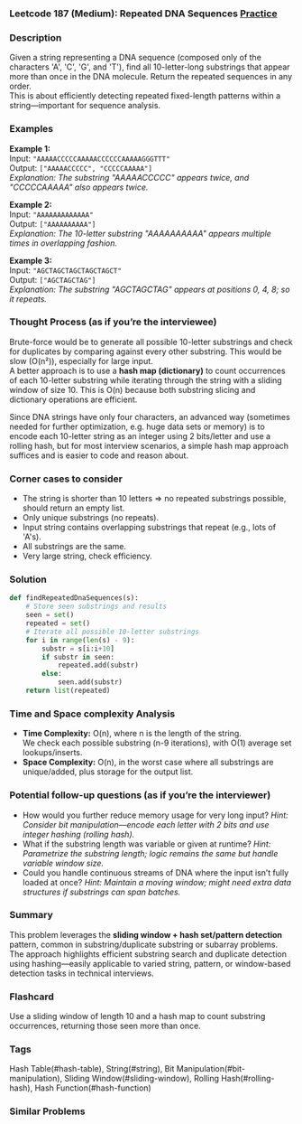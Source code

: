 ### Leetcode 187 (Medium): Repeated DNA Sequences [Practice](https://leetcode.com/problems/repeated-dna-sequences)

### Description  
Given a string representing a DNA sequence (composed only of the characters 'A', 'C', 'G', and 'T'), find all 10-letter-long substrings that appear more than once in the DNA molecule. Return the repeated sequences in any order.  
This is about efficiently detecting repeated fixed-length patterns within a string—important for sequence analysis.

### Examples  

**Example 1:**  
Input: `"AAAAACCCCCAAAAACCCCCCAAAAAGGGTTT"`  
Output: `["AAAAACCCCC", "CCCCCAAAAA"]`  
*Explanation: The substring "AAAAACCCCC" appears twice, and "CCCCCAAAAA" also appears twice.*

**Example 2:**  
Input: `"AAAAAAAAAAAAA"`  
Output: `["AAAAAAAAAA"]`  
*Explanation: The 10-letter substring "AAAAAAAAAA" appears multiple times in overlapping fashion.*

**Example 3:**  
Input: `"AGCTAGCTAGCTAGCTAGCT"`  
Output: `["AGCTAGCTAG"]`  
*Explanation: The substring "AGCTAGCTAG" appears at positions 0, 4, 8; so it repeats.*

### Thought Process (as if you’re the interviewee)  

Brute-force would be to generate all possible 10-letter substrings and check for duplicates by comparing against every other substring. This would be slow (O(n²)), especially for large input.  
A better approach is to use a **hash map (dictionary)** to count occurrences of each 10-letter substring while iterating through the string with a sliding window of size 10. This is O(n) because both substring slicing and dictionary operations are efficient.

Since DNA strings have only four characters, an advanced way (sometimes needed for further optimization, e.g. huge data sets or memory) is to encode each 10-letter string as an integer using 2 bits/letter and use a rolling hash, but for most interview scenarios, a simple hash map approach suffices and is easier to code and reason about.

### Corner cases to consider  
- The string is shorter than 10 letters ⇒ no repeated substrings possible, should return an empty list.
- Only unique substrings (no repeats).
- Input string contains overlapping substrings that repeat (e.g., lots of 'A's).
- All substrings are the same.
- Very large string, check efficiency.

### Solution

```python
def findRepeatedDnaSequences(s):
    # Store seen substrings and results
    seen = set()
    repeated = set()
    # Iterate all possible 10-letter substrings
    for i in range(len(s) - 9):
        substr = s[i:i+10]
        if substr in seen:
            repeated.add(substr)
        else:
            seen.add(substr)
    return list(repeated)
```

### Time and Space complexity Analysis  

- **Time Complexity:** O(n), where n is the length of the string.  
  We check each possible substring (n-9 iterations), with O(1) average set lookups/inserts.
- **Space Complexity:** O(n), in the worst case where all substrings are unique/added, plus storage for the output list.

### Potential follow-up questions (as if you’re the interviewer)  

- How would you further reduce memory usage for very long input?
  *Hint: Consider bit manipulation—encode each letter with 2 bits and use integer hashing (rolling hash).*
- What if the substring length was variable or given at runtime?
  *Hint: Parametrize the substring length; logic remains the same but handle variable window size.*
- Could you handle continuous streams of DNA where the input isn’t fully loaded at once?
  *Hint: Maintain a moving window; might need extra data structures if substrings can span batches.*

### Summary
This problem leverages the **sliding window + hash set/pattern detection** pattern, common in substring/duplicate substring or subarray problems.  
The approach highlights efficient substring search and duplicate detection using hashing—easily applicable to varied string, pattern, or window-based detection tasks in technical interviews.


### Flashcard
Use a sliding window of length 10 and a hash map to count substring occurrences, returning those seen more than once.

### Tags
Hash Table(#hash-table), String(#string), Bit Manipulation(#bit-manipulation), Sliding Window(#sliding-window), Rolling Hash(#rolling-hash), Hash Function(#hash-function)

### Similar Problems

